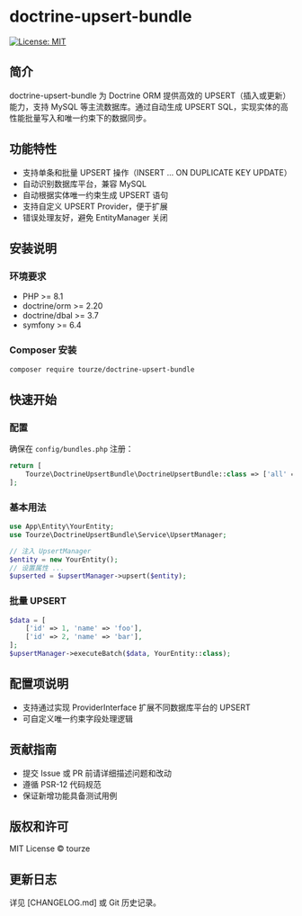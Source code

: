 # doctrine-upsert-bundle

[![License: MIT](https://img.shields.io/badge/license-MIT-blue.svg)](./LICENSE)

## 简介

doctrine-upsert-bundle 为 Doctrine ORM 提供高效的 UPSERT（插入或更新）能力，支持 MySQL 等主流数据库。通过自动生成 UPSERT SQL，实现实体的高性能批量写入和唯一约束下的数据同步。

## 功能特性

- 支持单条和批量 UPSERT 操作（INSERT ... ON DUPLICATE KEY UPDATE）
- 自动识别数据库平台，兼容 MySQL
- 自动根据实体唯一约束生成 UPSERT 语句
- 支持自定义 UPSERT Provider，便于扩展
- 错误处理友好，避免 EntityManager 关闭

## 安装说明

### 环境要求

- PHP >= 8.1
- doctrine/orm >= 2.20
- doctrine/dbal >= 3.7
- symfony >= 6.4

### Composer 安装

```bash
composer require tourze/doctrine-upsert-bundle
```

## 快速开始

### 配置

确保在 `config/bundles.php` 注册：

```php
return [
    Tourze\DoctrineUpsertBundle\DoctrineUpsertBundle::class => ['all' => true],
];
```

### 基本用法

```php
use App\Entity\YourEntity;
use Tourze\DoctrineUpsertBundle\Service\UpsertManager;

// 注入 UpsertManager
$entity = new YourEntity();
// 设置属性 ...
$upserted = $upsertManager->upsert($entity);
```

### 批量 UPSERT

```php
$data = [
    ['id' => 1, 'name' => 'foo'],
    ['id' => 2, 'name' => 'bar'],
];
$upsertManager->executeBatch($data, YourEntity::class);
```

## 配置项说明

- 支持通过实现 ProviderInterface 扩展不同数据库平台的 UPSERT
- 可自定义唯一约束字段处理逻辑

## 贡献指南

- 提交 Issue 或 PR 前请详细描述问题和改动
- 遵循 PSR-12 代码规范
- 保证新增功能具备测试用例

## 版权和许可

MIT License © tourze

## 更新日志

详见 [CHANGELOG.md] 或 Git 历史记录。
